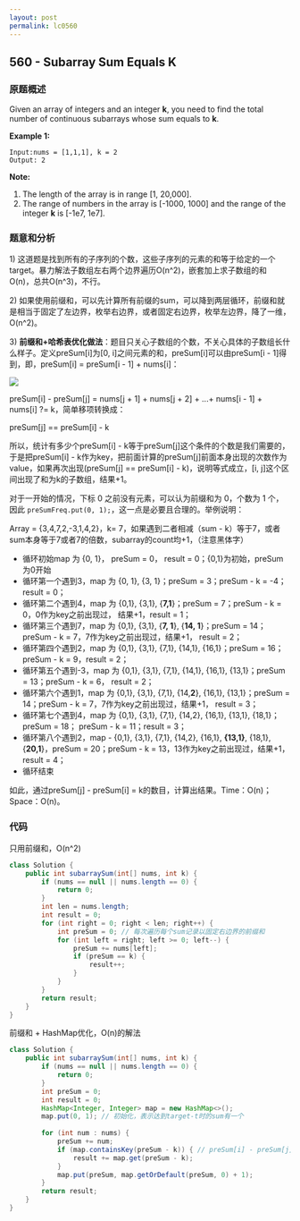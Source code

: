 ```yaml
---
layout: post
permalink: lc0560
---
```


## 560 - Subarray Sum Equals K

### 原题概述

Given an array of integers and an integer **k**, you need to find the total number of continuous subarrays whose sum equals to **k**.

**Example 1:**  


```text
Input:nums = [1,1,1], k = 2
Output: 2
```

**Note:**  


1. The length of the array is in range \[1, 20,000\].
2. The range of numbers in the array is \[-1000, 1000\] and the range of the integer **k** is \[-1e7, 1e7\].

### 题意和分析

1\) 这道题是找到所有的子序列的个数，这些子序列的元素的和等于给定的一个target。暴力解法子数组左右两个边界遍历O\(n^2\)，嵌套加上求子数组的和O\(n\)，总共O\(n^3\)，不行。

2\) 如果使用前缀和，可以先计算所有前缀的sum，可以降到两层循环，前缀和就是相当于固定了左边界，枚举右边界，或者固定右边界，枚举左边界，降了一维，O\(n^2\)。

3\) **前缀和+哈希表优化做法**：题目只关心子数组的个数，不关心具体的子数组长什么样子。定义preSum\[i\]为\[0, i\]之间元素的和，preSum\[i\]可以由preSum\[i - 1\]得到，即，preSum\[i\] = preSum\[i - 1\] + nums\[i\]：

![](../../.gitbook/assets/image%20%2858%29.png)

preSum\[i\] - preSum\[j\] = nums\[j + 1\] + nums\[j + 2\] + ...+ nums\[i - 1\] + nums\[i\] ?= k，简单移项转换成：

preSum\[j\] == preSum\[i\] - k

所以，统计有多少个preSum\[i\] - k等于preSum\[j\]这个条件的个数是我们需要的，于是把preSum\[i\] - k作为key，把前面计算的preSum\[j\]前面本身出现的次数作为value，如果再次出现\(preSum\[j\] == preSum\[i\] - k\)，说明等式成立，\[i, j\]这个区间出现了和为k的子数组，结果+1。 

对于一开始的情况，下标 0 之前没有元素，可以认为前缀和为 0，个数为 1 个，因此 `preSumFreq.put(0, 1);`，这一点是必要且合理的。举例说明：

Array = {3,4,7,2,-3,1,4,2}，k= 7，如果遇到二者相减（sum - k）等于7，或者sum本身等于7或者7的倍数，subarray的count均+1，（注意黑体字）

* 循环初始map 为 {0, 1}， preSum = 0， result =
  0；{0,1}为初始，preSum为0开始
* 循环第一个遇到3，map 为 {0, 1}, {3, 1}；preSum = 3；preSum - k =
  -4；result = 0；
* 循环第二个遇到4，map 为 {0,1}, {3,1}, {**7,1**}；preSum = 7；preSum - k
  = 0，0作为key之前出现过， 结果+1，result = 1；
* 循环第三个遇到7，map 为 {0,1}, {3,1}, {**7, 1**}, {**14, 1**}；preSum =
  14；preSum - k = 7，7作为key之前出现过，结果+1， result = 2；
* 循环第四个遇到2，map 为 {0,1}, {3,1}, {7,1}, {14,1}, {16,1}；preSum =
  16；preSum - k = 9，result = 2；
* 循环第五个遇到-3，map 为 {0,1}, {3,1}, {7,1}, {14,1}, {16,1},
  {13,1}；preSum = 13；preSum - k = 6， result = 2；
* 循环第六个遇到1，map 为 {0,1}, {3,1}, {7,1}, {14,**2**}, {16,1},
  {13,1}；preSum = 14；preSum - k = 7，7作为key之前出现过，结果+1， result
  = 3；
* 循环第七个遇到4，map 为 {0,1}, {3,1}, {7,1}, {14,2}, {16,1}, {13,1},
  {18,1}；preSum = 18； preSum - k = 11；result = 3；
* 循环第八个遇到2，map - {0,1}, {3,1}, {7,1}, {14,2}, {16,1}, **{13,1}**,
  {18,1}, {**20,1**}，preSum = 20；preSum - k =
  13，13作为key之前出现过，结果+1，result = 4；
* 循环结束

如此，通过preSum\[j\] - preSum\[i\] = k的数目，计算出结果。Time：O\(n\)；Space：O\(n\)。

### 代码

只用前缀和，O\(n^2\)

```java
class Solution {
    public int subarraySum(int[] nums, int k) {
        if (nums == null || nums.length == 0) {
            return 0;
        }
        int len = nums.length;
        int result = 0;
        for (int right = 0; right < len; right++) {
            int preSum = 0; // 每次遍历每个sum记录以固定右边界的前缀和
            for (int left = right; left >= 0; left--) {
                preSum += nums[left];
                if (preSum == k) {
                    result++;
                }
            }
        }
        return result;
    }
}
```

前缀和 + HashMap优化，O\(n\)的解法

```java
class Solution {
    public int subarraySum(int[] nums, int k) {
        if (nums == null || nums.length == 0) {
            return 0;
        }
        int preSum = 0;
        int result = 0;
        HashMap<Integer, Integer> map = new HashMap<>();
        map.put(0, 1); // 初始化，表示达到target-t时的sum有一个
        
        for (int num : nums) {
            preSum += num;
            if (map.containsKey(preSum - k)) { // preSum[i] - preSum[j] = k移项
                result += map.get(preSum - k);
            }
            map.put(preSum, map.getOrDefault(preSum, 0) + 1);
        }
        return result;
    }
}
```
